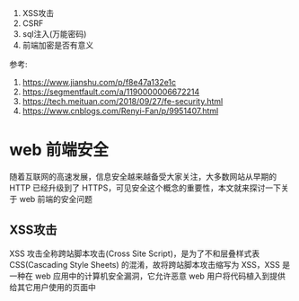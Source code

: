 
1. XSS攻击
2. CSRF
3. sql注入(万能密码)
4. 前端加密是否有意义

参考:
1. https://www.jianshu.com/p/f8e47a132e1c
2. https://segmentfault.com/a/1190000006672214
3. https://tech.meituan.com/2018/09/27/fe-security.html
4. https://www.cnblogs.com/Renyi-Fan/p/9951407.html


# web 前端安全

随着互联网的高速发展，信息安全越来越备受大家关注，大多数网站从早期的 HTTP 已经升级到了 HTTPS，可见安全这个概念的重要性，本文就来探讨一下关于 web 前端的安全问题  

## XSS攻击

XSS 攻击全称跨站脚本攻击(Cross Site Script)，是为了不和层叠样式表 CSS(Cascading Style Sheets) 的混淆，故将跨站脚本攻击缩写为 XSS，XSS 是一种在 web 应用中的计算机安全漏洞，它允许恶意 web 用户将代码植入到提供给其它用户使用的页面中  
